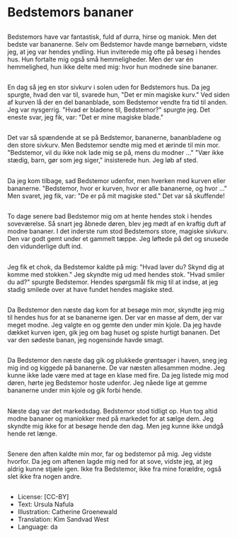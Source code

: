 # Bedstemors bananer

##
Bedstemors have var fantastisk, fuld af durra, hirse og maniok. Men det bedste var bananerne. Selv om Bedstemor havde mange børnebørn, vidste jeg, at jeg var hendes yndling. Hun inviterede mig ofte på besøg i hendes hus. Hun fortalte mig også små hemmeligheder. Men der var én hemmelighed, hun ikke delte med mig: hvor hun modnede sine bananer.

##
En dag så jeg en stor sivkurv i solen uden for Bedstemors hus. Da jeg spurgte, hvad den var til, svarede hun, "Det er min magiske kurv." Ved siden af kurven lå der en del bananblade, som Bedstemor vendte fra tid til anden. Jeg var nysgerrig. "Hvad er bladene til, Bedstemor?" spurgte jeg. Det eneste svar, jeg fik, var: "Det er mine magiske blade."

##
Det var så spændende at se på Bedstemor, bananerne, bananbladene og den store sivkurv. Men Bedstemor sendte mig med et ærinde til min mor. "Bedstemor, vil du ikke nok lade mig se på, mens du modner ..." "Vær ikke stædig, barn, gør som jeg siger," insisterede hun. Jeg løb af sted.

##
Da jeg kom tilbage, sad Bedstemor udenfor, men hverken med kurven eller bananerne. "Bedstemor, hvor er kurven, hvor er alle bananerne, og hvor ..." Men svaret, jeg fik, var: "De er på mit magiske sted." Det var så skuffende!

##
To dage senere bad Bedstemor mig om at hente hendes stok i hendes soveværelse. Så snart jeg åbnede døren, blev jeg mødt af en kraftig duft af modne bananer. I det inderste rum stod Bedstemors store, magiske sivkurv. Den var godt gemt under et gammelt tæppe. Jeg løftede på det og snusede den vidunderlige duft ind.

##
Jeg fik et chok, da Bedstemor kaldte på mig: "Hvad laver du? Skynd dig at komme med stokken." Jeg skyndte mig ud med hendes stok. "Hvad smiler du ad?" spurgte Bedstemor. Hendes spørgsmål fik mig til at indse, at jeg stadig smilede over at have fundet hendes magiske sted.

##
Da Bedstemor den næste dag kom for at besøge min mor, skyndte jeg mig til hendes hus for at se bananerne igen. Der var en masse af dem, der var meget modne. Jeg valgte en og gemte den under min kjole. Da jeg havde dækket kurven igen, gik jeg om bag huset og spiste hurtigt bananen. Det var den sødeste banan, jeg nogensinde havde smagt.

##
Da Bedstemor den næste dag gik og plukkede grøntsager i haven, sneg jeg mig ind og kiggede på bananerne. De var næsten allesammen modne. Jeg kunne ikke lade være med at tage en klase med fire. Da jeg listede mig mod døren, hørte jeg Bedstemor hoste udenfor. Jeg nåede lige at gemme bananerne under min kjole og gik forbi hende.

##
Næste dag var det markedsdag. Bedstemor stod tidligt op. Hun tog altid modne bananer og maniokker med på markedet for at sælge dem. Jeg skyndte mig ikke for at besøge hende den dag. Men jeg kunne ikke undgå hende ret længe.

##
Senere den aften kaldte min mor, far og bedstemor på mig. Jeg vidste hvorfor. Da jeg om aftenen lagde mig ned for at sove, vidste jeg, at jeg aldrig kunne stjæle igen. Ikke fra Bedstemor, ikke fra mine forældre, også slet ikke fra nogen andre.

##
* License: [CC-BY]
* Text: Ursula Nafula
* Illustration: Catherine Groenewald
* Translation: Kim Sandvad West
* Language: da
